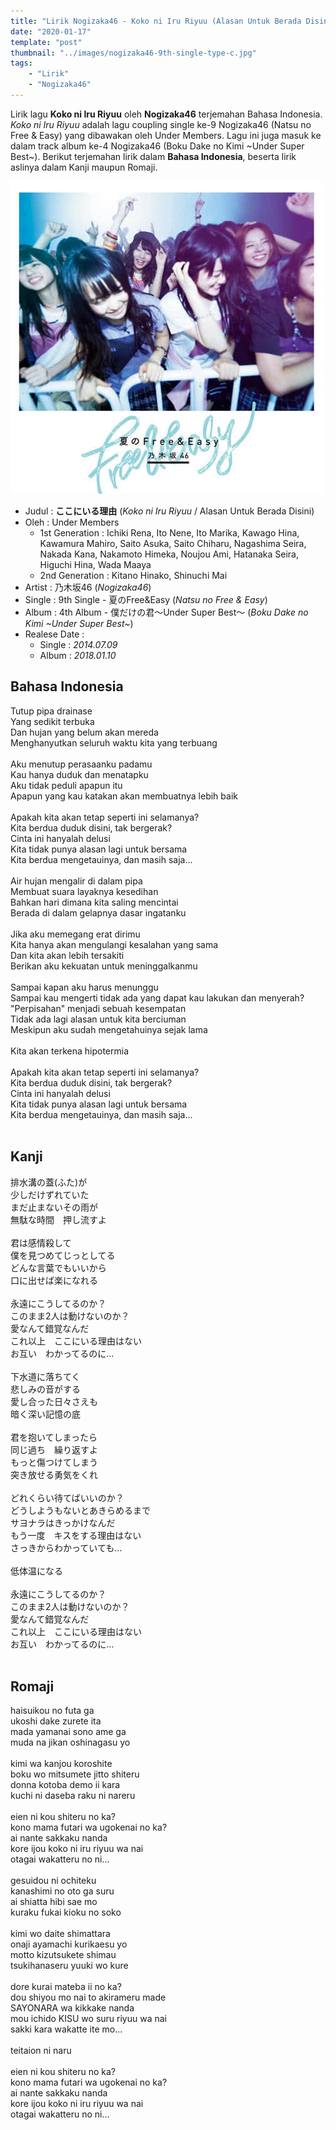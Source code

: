 ```yaml
---
title: "Lirik Nogizaka46 - Koko ni Iru Riyuu (Alasan Untuk Berada Disini)"
date: "2020-01-17"
template: "post"
thumbnail: "../images/nogizaka46-9th-single-type-c.jpg"
tags:
    - "Lirik"
    - "Nogizaka46"
---
```


Lirik lagu **Koko ni Iru Riyuu** oleh **Nogizaka46** terjemahan Bahasa Indonesia. *Koko ni Iru Riyuu* adalah lagu coupling single ke-9 Nogizaka46 (Natsu no Free & Easy) yang dibawakan oleh Under Members. Lagu ini juga masuk ke dalam track album ke-4 Nogizaka46 (Boku Dake no Kimi ~Under Super Best~). Berikut terjemahan lirik dalam **Bahasa Indonesia**, beserta lirik aslinya dalam Kanji maupun Romaji.

<div className="cdcover">
	<img src="../images/nogizaka46-9th-single-type-c.jpg" alt="Nogizaka46 9th Single Type C"/>
</div>

- Judul : **ここにいる理由** (*Koko ni Iru Riyuu* / Alasan Untuk Berada Disini)
- Oleh : Under Members
	- 1st Generation : Ichiki Rena, Ito Nene, Ito Marika, Kawago Hina, Kawamura Mahiro, Saito Asuka, Saito Chiharu, Nagashima Seira, Nakada Kana, Nakamoto Himeka, Noujou Ami, Hatanaka Seira, Higuchi Hina, Wada Maaya
	- 2nd Generation : Kitano Hinako, Shinuchi Mai
- Artist : 乃木坂46 (*Nogizaka46*)
- Single : 9th Single - 夏のFree&Easy (*Natsu no Free & Easy*)
- Album  : 4th Album - 僕だけの君～Under Super Best～ (*Boku Dake no Kimi ~Under Super Best~*)
- Realese Date :
	- Single : *2014.07.09*
	- Album  : *2018.01.10*

## Bahasa Indonesia
Tutup pipa drainase<br/>
Yang sedikit terbuka<br/>
Dan hujan yang belum akan mereda<br/>
Menghanyutkan seluruh waktu kita yang terbuang<br/>
<br/>
Aku menutup perasaanku padamu<br/>
Kau hanya duduk dan menatapku<br/>
Aku tidak peduli apapun itu<br/>
Apapun yang kau katakan akan membuatnya lebih baik<br/>
<br/>
Apakah kita akan tetap seperti ini selamanya?<br/>
Kita berdua duduk disini, tak bergerak?<br/>
Cinta ini hanyalah delusi<br/>
Kita tidak punya alasan lagi untuk bersama<br/>
Kita berdua mengetauinya, dan masih saja...<br/>
<br/>
Air hujan mengalir di dalam pipa<br/>
Membuat suara layaknya kesedihan<br/>
Bahkan hari dimana kita saling mencintai<br/>
Berada di dalam gelapnya dasar ingatanku<br/>
<br/>
Jika aku memegang erat dirimu<br/>
Kita hanya akan mengulangi kesalahan yang sama<br/>
Dan kita akan lebih tersakiti<br/>
Berikan aku kekuatan untuk meninggalkanmu<br/>
<br/>
Sampai kapan aku harus menunggu<br/>
Sampai kau mengerti tidak ada yang dapat kau lakukan dan menyerah?<br/>
"Perpisahan" menjadi sebuah kesempatan<br/>
Tidak ada lagi alasan untuk kita berciuman<br/>
Meskipun aku sudah mengetahuinya sejak lama<br/>
<br/>
Kita akan terkena hipotermia<br/>
<br/>
Apakah kita akan tetap seperti ini selamanya?<br/>
Kita berdua duduk disini, tak bergerak?<br/>
Cinta ini hanyalah delusi<br/>
Kita tidak punya alasan lagi untuk bersama<br/>
Kita berdua mengetauinya, dan masih saja...<br/>
<br/>

## Kanji
排水溝の蓋(ふた)が<br/>
少しだけずれていた<br/>
まだ止まないその雨が<br/>
無駄な時間　押し流すよ<br/>
<br/>
君は感情殺して<br/>
僕を見つめてじっとしてる<br/>
どんな言葉でもいいから<br/>
口に出せば楽になれる<br/>
<br/>
永遠にこうしてるのか？<br/>
このまま2人は動けないのか？<br/>
愛なんて錯覚なんだ<br/>
これ以上　ここにいる理由はない<br/>
お互い　わかってるのに…<br/>
<br/>
下水道に落ちてく<br/>
悲しみの音がする<br/>
愛し合った日々さえも<br/>
暗く深い記憶の底<br/>
<br/>
君を抱いてしまったら<br/>
同じ過ち　繰り返すよ<br/>
もっと傷つけてしまう<br/>
突き放せる勇気をくれ<br/>
<br/>
どれくらい待てばいいのか？<br/>
どうしようもないとあきらめるまで<br/>
サヨナラはきっかけなんだ<br/>
もう一度　キスをする理由はない<br/>
さっきからわかっていても…<br/>
<br/>
低体温になる<br/>
<br/>
永遠にこうしてるのか？<br/>
このまま2人は動けないのか？<br/>
愛なんて錯覚なんだ<br/>
これ以上　ここにいる理由はない<br/>
お互い　わかってるのに…<br/>
<br/>

## Romaji
haisuikou no futa ga<br/>
ukoshi dake zurete ita<br/>
mada yamanai sono ame ga<br/>
muda na jikan oshinagasu yo<br/>
<br/>
kimi wa kanjou koroshite<br/>
boku wo mitsumete jitto shiteru<br/>
donna kotoba demo ii kara<br/>
kuchi ni daseba raku ni nareru<br/>
<br/>
eien ni kou shiteru no ka?<br/>
kono mama futari wa ugokenai no ka?<br/>
ai nante sakkaku nanda<br/>
kore ijou koko ni iru riyuu wa nai<br/>
otagai wakatteru no ni...<br/>
<br/>
gesuidou ni ochiteku<br/>
kanashimi no oto ga suru<br/>
ai shiatta hibi sae mo<br/>
kuraku fukai kioku no soko<br/>
<br/>
kimi wo daite shimattara<br/>
onaji ayamachi kurikaesu yo<br/>
motto kizutsukete shimau<br/>
tsukihanaseru yuuki wo kure<br/>
<br/>
dore kurai mateba ii no ka?<br/>
dou shiyou mo nai to akirameru made<br/>
SAYONARA wa kikkake nanda<br/>
mou ichido KISU wo suru riyuu wa nai<br/>
sakki kara wakatte ite mo...<br/>
<br/>
teitaion ni naru<br/>
<br/>
eien ni kou shiteru no ka?<br/>
kono mama futari wa ugokenai no ka?<br/>
ai nante sakkaku nanda<br/>
kore ijou koko ni iru riyuu wa nai<br/>
otagai wakatteru no ni...<br/>
<br/>
